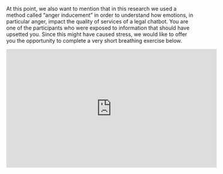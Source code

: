 At this point, we also want to mention that in this research we used a method called “anger inducement” in order to understand how emotions, in particular anger, impact the quality of services of a legal chatbot. You are one of the participants who were exposed to information that should have upsetted you. Since this might have caused stress, we would like to offer you the opportunity to complete a very short breathing exercise below. 

<iframe width="560" height="315" src="https://www.youtube.com/embed/e3T9bkt0-7I?rel=0" title="YouTube video player" frameborder="0" allow="accelerometer; autoplay; clipboard-write; encrypted-media; gyroscope; picture-in-picture" allowfullscreen></iframe>
